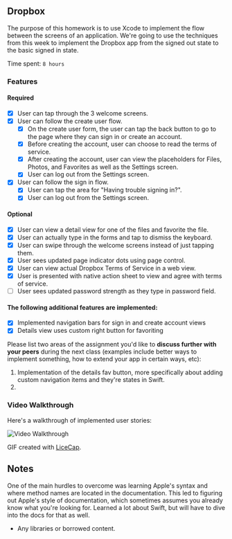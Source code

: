 ## Dropbox

The purpose of this homework is to use Xcode to implement the flow between the screens of an application. We're going to use the techniques from this week to implement the Dropbox app from the signed out state to the basic signed in state.

Time spent: `8 hours`

### Features

#### Required

- [X] User can tap through the 3 welcome screens.
- [X] User can follow the create user flow.
  - [X] On the create user form, the user can tap the back button to go to the page where they can sign in or create an account.
  - [X] Before creating the account, user can choose to read the terms of service.
  - [X] After creating the account, user can view the placeholders for Files, Photos, and Favorites as well as the Settings screen.
  - [X] User can log out from the Settings screen.
- [X] User can follow the sign in flow.
  - [X] User can tap the area for "Having trouble signing in?".
  - [X] User can log out from the Settings screen.

#### Optional

- [X] User can view a detail view for one of the files and favorite the file.
- [X] User can actually type in the forms and tap to dismiss the keyboard.
- [X] User can swipe through the welcome screens instead of just tapping them.
- [X] User sees updated page indicator dots using page control.
- [X] User can view actual Dropbox Terms of Service in a web view.
- [X] User is presented with native action sheet to view and agree with terms of service.
- [ ] User sees updated password strength as they type in password field.

#### The following **additional** features are implemented:

- [X] Implemented navigation bars for sign in and create account views
- [X] Details view uses custom right button for favoriting

Please list two areas of the assignment you'd like to **discuss further with your peers** during the next class (examples include better ways to implement something, how to extend your app in certain ways, etc):

1. Implementation of the details fav button, more specifically about adding custom navigation items and they're states in Swift.
2. 

### Video Walkthrough 

Here's a walkthrough of implemented user stories:

<img src='http://i.imgur.com/link/to/your/gif/file.gif' title='Video Walkthrough' width='' alt='Video Walkthrough' />

GIF created with [LiceCap](http://www.cockos.com/licecap/).

## Notes

One of the main hurdles to overcome was learning Apple's syntax and where method names are located in the documentation. This led to figuring out Apple's style of documentation, which sometimes assumes you already know what you're looking for. Learned a lot about Swift, but will have to dive into the docs for that as well.

* Any libraries or borrowed content.
